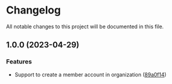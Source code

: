 # Changelog

All notable changes to this project will be documented in this file.

## 1.0.0 (2023-04-29)


### Features

* Support to create a member account in organization ([89a0f14](https://github.com/aws-ss/terraform-aws-organizations/commit/89a0f14c885bbe3da1a05efc7beb9b06ea2b1196))
